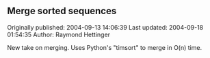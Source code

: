 ## Merge sorted sequences 
Originally published: 2004-09-13 14:06:39 
Last updated: 2004-09-18 01:54:35 
Author: Raymond Hettinger 
 
New take on merging.  Uses Python's "timsort" to merge in O(n) time.